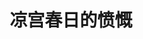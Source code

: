 ---
logo: images/novel/凉宫春日的愤慨.jpg
title: 凉宫春日的愤慨
subTitle: 《凉宫春日系列》轻小说的第八部，单行本于2006年5月1日出版

category: 正传小说

hasResource: true
downloadList:
  - intro: epub中文
    size: 2.4MB
    link: https://pan.baidu.com/s/1bMhs8EiAJnKNPE-2cVvDdg
  - intro: epub日文
    size: 294KB
    link: https://pan.baidu.com/s/1bMhs8EiAJnKNPE-2cVvDdg
  - intro: txt中文
    size: 304KB
    link: https://pan.baidu.com/s/1bMhs8EiAJnKNPE-2cVvDdg
  - intro: txt日文
    size: 2MB
    link: https://pan.baidu.com/s/1bMhs8EiAJnKNPE-2cVvDdg
  - intro: pdf中文
    size: 3.8MB
    link: https://pan.baidu.com/s/1bMhs8EiAJnKNPE-2cVvDdg
  - intro: pdf英文
    size: 4MB
    link: https://pan.baidu.com/s/1bMhs8EiAJnKNPE-2cVvDdg
  - intro: mobi中文
    size: 2.7MB
    link: https://pan.baidu.com/s/1bMhs8EiAJnKNPE-2cVvDdg
  - intro: mobi日文
    size: 418KB
    link: https://pan.baidu.com/s/1bMhs8EiAJnKNPE-2cVvDdg
  - intro: jpg日文
    size: 126.6MB
    link: https://pan.baidu.com/s/1bMhs8EiAJnKNPE-2cVvDdg
  - intro: 云盘 提取码:xh4x
    size: 
    link: https://pan.baidu.com/s/1bMhs8EiAJnKNPE-2cVvDdg

downloadContent: |
  《凉宫春日的愤慨》是由日本小说家谷川流撰写、插画师伊东杂音负责插画的《凉宫春日系列》轻小说的第八部，于2006年5月1日出版。本作讲述了对高中生而言充满变化的三月经历，由《戴着“总编辑”臂章的恶魔（编集长★一直线!）》、《犬魔魅影》两则中篇构成。<br><br>
  该作未被动画化。<br><br>
  PS：如果你拥有该资源的其他版本，也可向我们提交反馈。
---